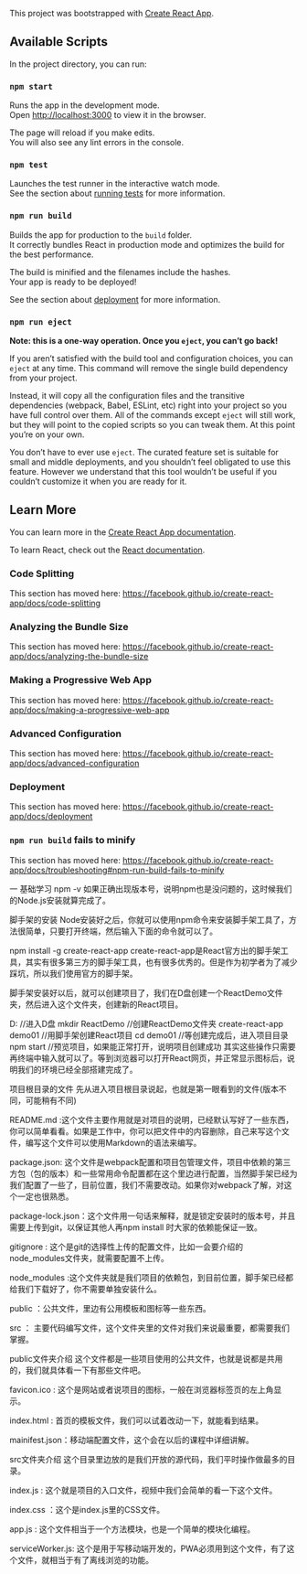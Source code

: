 This project was bootstrapped with [Create React App](https://github.com/facebook/create-react-app).

## Available Scripts

In the project directory, you can run:

### `npm start`

Runs the app in the development mode.<br />
Open [http://localhost:3000](http://localhost:3000) to view it in the browser.

The page will reload if you make edits.<br />
You will also see any lint errors in the console.

### `npm test`

Launches the test runner in the interactive watch mode.<br />
See the section about [running tests](https://facebook.github.io/create-react-app/docs/running-tests) for more information.

### `npm run build`

Builds the app for production to the `build` folder.<br />
It correctly bundles React in production mode and optimizes the build for the best performance.

The build is minified and the filenames include the hashes.<br />
Your app is ready to be deployed!

See the section about [deployment](https://facebook.github.io/create-react-app/docs/deployment) for more information.

### `npm run eject`

**Note: this is a one-way operation. Once you `eject`, you can’t go back!**

If you aren’t satisfied with the build tool and configuration choices, you can `eject` at any time. This command will remove the single build dependency from your project.

Instead, it will copy all the configuration files and the transitive dependencies (webpack, Babel, ESLint, etc) right into your project so you have full control over them. All of the commands except `eject` will still work, but they will point to the copied scripts so you can tweak them. At this point you’re on your own.

You don’t have to ever use `eject`. The curated feature set is suitable for small and middle deployments, and you shouldn’t feel obligated to use this feature. However we understand that this tool wouldn’t be useful if you couldn’t customize it when you are ready for it.

## Learn More

You can learn more in the [Create React App documentation](https://facebook.github.io/create-react-app/docs/getting-started).

To learn React, check out the [React documentation](https://reactjs.org/).

### Code Splitting

This section has moved here: https://facebook.github.io/create-react-app/docs/code-splitting

### Analyzing the Bundle Size

This section has moved here: https://facebook.github.io/create-react-app/docs/analyzing-the-bundle-size

### Making a Progressive Web App

This section has moved here: https://facebook.github.io/create-react-app/docs/making-a-progressive-web-app

### Advanced Configuration

This section has moved here: https://facebook.github.io/create-react-app/docs/advanced-configuration

### Deployment

This section has moved here: https://facebook.github.io/create-react-app/docs/deployment

### `npm run build` fails to minify

This section has moved here: https://facebook.github.io/create-react-app/docs/troubleshooting#npm-run-build-fails-to-minify

一 基础学习
npm -v
如果正确出现版本号，说明npm也是没问题的，这时候我们的Node.js安装就算完成了。

脚手架的安装
Node安装好之后，你就可以使用npm命令来安装脚手架工具了，方法很简单，只要打开终端，然后输入下面的命令就可以了。

npm install -g create-react-app
create-react-app是React官方出的脚手架工具，其实有很多第三方的脚手架工具，也有很多优秀的。但是作为初学者为了减少踩坑，所以我们使用官方的脚手架。

脚手架安装好以后，就可以创建项目了，我们在D盘创建一个ReactDemo文件夹，然后进入这个文件夹，创建新的React项目。

D:  //进入D盘
mkdir ReactDemo  //创建ReactDemo文件夹
create-react-app demo01   //用脚手架创建React项目
cd demo01   //等创建完成后，进入项目目录
npm start   //预览项目，如果能正常打开，说明项目创建成功
其实这些操作只需要再终端中输入就可以了。等到浏览器可以打开React网页，并正常显示图标后，说明我们的环境已经全部搭建完成了。

项目根目录的文件
先从进入项目根目录说起，也就是第一眼看到的文件(版本不同，可能稍有不同)

README.md :这个文件主要作用就是对项目的说明，已经默认写好了一些东西，你可以简单看看。如果是工作中，你可以把文件中的内容删除，自己来写这个文件，编写这个文件可以使用Markdown的语法来编写。

package.json: 这个文件是webpack配置和项目包管理文件，项目中依赖的第三方包（包的版本）和一些常用命令配置都在这个里边进行配置，当然脚手架已经为我们配置了一些了，目前位置，我们不需要改动。如果你对webpack了解，对这个一定也很熟悉。

package-lock.json：这个文件用一句话来解释，就是锁定安装时的版本号，并且需要上传到git，以保证其他人再npm install 时大家的依赖能保证一致。

gitignore : 这个是git的选择性上传的配置文件，比如一会要介绍的node_modules文件夹，就需要配置不上传。

node_modules :这个文件夹就是我们项目的依赖包，到目前位置，脚手架已经都给我们下载好了，你不需要单独安装什么。

public ：公共文件，里边有公用模板和图标等一些东西。

src ： 主要代码编写文件，这个文件夹里的文件对我们来说最重要，都需要我们掌握。

public文件夹介绍
这个文件都是一些项目使用的公共文件，也就是说都是共用的，我们就具体看一下有那些文件吧。

favicon.ico : 这个是网站或者说项目的图标，一般在浏览器标签页的左上角显示。

index.html : 首页的模板文件，我们可以试着改动一下，就能看到结果。

mainifest.json：移动端配置文件，这个会在以后的课程中详细讲解。

src文件夹介绍
这个目录里边放的是我们开放的源代码，我们平时操作做最多的目录。

index.js : 这个就是项目的入口文件，视频中我们会简单的看一下这个文件。

index.css ：这个是index.js里的CSS文件。

app.js : 这个文件相当于一个方法模块，也是一个简单的模块化编程。

serviceWorker.js: 这个是用于写移动端开发的，PWA必须用到这个文件，有了这个文件，就相当于有了离线浏览的功能。
